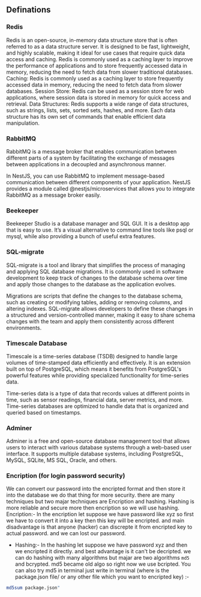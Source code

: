 ## Definations

### Redis

Redis is an open-source, in-memory data structure store that is often referred to as a data structure server. It is designed to be fast, lightweight, and highly scalable, making it ideal for use cases that require quick data access and caching. Redis is commonly used as a caching layer to improve the performance of applications and to store frequently accessed data in memory, reducing the need to fetch data from slower traditional databases.
Caching: Redis is commonly used as a caching layer to store frequently accessed data in memory, reducing the need to fetch data from slower databases.
Session Store: Redis can be used as a session store for web applications, where session data is stored in memory for quick access and retrieval.
Data Structures: Redis supports a wide range of data structures, such as strings, lists, sets, sorted sets, hashes, and more. Each data structure has its own set of commands that enable efficient data manipulation.


### RabbitMQ

RabbitMQ is a message broker that enables communication between different parts of a system by facilitating the exchange of messages between applications in a decoupled and asynchronous manner.

In NestJS, you can use RabbitMQ to implement message-based communication between different components of your application. NestJS provides a module called @nestjs/microservices that allows you to integrate RabbitMQ as a message broker easily.


### Beekeeper

Beekeeper Studio is a database manager and SQL GUI. It is a desktop app that is easy to use. It’s a visual alternative to command line tools like psql or mysql, while also providing a bunch of useful extra features.


### SQL-migrate

SQL-migrate is a tool and library that simplifies the process of managing and applying SQL database migrations. It is commonly used in software development to keep track of changes to the database schema over time and apply those changes to the database as the application evolves.

Migrations are scripts that define the changes to the database schema, such as creating or modifying tables, adding or removing columns, and altering indexes. SQL-migrate allows developers to define these changes in a structured and version-controlled manner, making it easy to share schema changes with the team and apply them consistently across different environments.


### Timescale Database

Timescale is a time-series database (TSDB) designed to handle large volumes of time-stamped data efficiently and effectively. It is an extension built on top of PostgreSQL, which means it benefits from PostgreSQL's powerful features while providing specialized functionality for time-series data.

Time-series data is a type of data that records values at different points in time, such as sensor readings, financial data, server metrics, and more. Time-series databases are optimized to handle data that is organized and queried based on timestamps.


### Adminer

Adminer is a free and open-source database management tool that allows users to interact with various database systems through a web-based user interface. It supports multiple database systems, including PostgreSQL, MySQL, SQLite, MS SQL, Oracle, and others.


### Encription (for login password security)

We can convert our password into the encripted format and then store it into the database we do that thing for more security. there are many techniques but two majar techniques are Encription and hashing. Hashing is more reliable and secure more then encription so we will use hashing.
Encription:- In the encription let suppose we have password like xyz so first we have to convert it into a key then this key will be encripted. and main disadvantage is that anyone (hacker) can discrepte it from encripted key to actual password. and we can lost our password.

- Hashing:- In the hashing let suppose we have password xyz and then we encripted it directly. and best advantage is it can't be decripted. we can do hashing with many algorithms but majar are two algorithms `md5` and bcrypted. md5 became old algo so right now we use bcripted. You can also try md5 in terminal just write in terminal (where is the package.json file/ or any other file which you want to encripted key) :- 
```bash
md5sum package.json"
``` 


